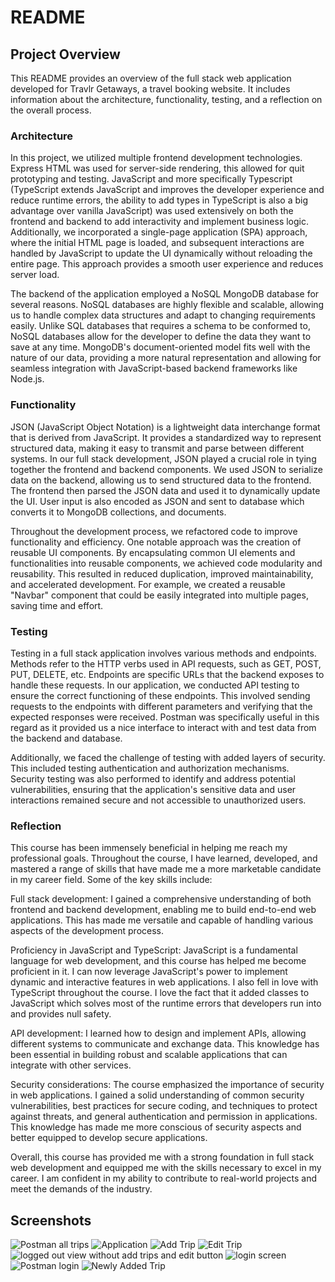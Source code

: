 # README

## Project Overview

This README provides an overview of the full stack web application developed for Travlr Getaways, a travel booking website. It includes information about the architecture, functionality, testing, and a reflection on the overall process.

### Architecture

In this project, we utilized multiple frontend development technologies. Express HTML was used for server-side rendering, this allowed for quit prototyping and testing. JavaScript and more specifically Typescript (TypeScript extends JavaScript and improves the developer experience and reduce runtime errors, the ability to add types in TypeScript is also a big advantage over vanilla JavaScript) was used extensively on both the frontend and backend to add interactivity and implement business logic. Additionally, we incorporated a single-page application (SPA) approach, where the initial HTML page is loaded, and subsequent interactions are handled by JavaScript to update the UI dynamically without reloading the entire page. This approach provides a smooth user experience and reduces server load.

The backend of the application employed a NoSQL MongoDB database for several reasons. NoSQL databases are highly flexible and scalable, allowing us to handle complex data structures and adapt to changing requirements easily. Unlike SQL databases that requires a schema to be conformed to, NoSQL databases allow for the developer to define the data they want to save at any time. MongoDB's document-oriented model fits well with the nature of our data, providing a more natural representation and allowing for seamless integration with JavaScript-based backend frameworks like Node.js.

### Functionality

JSON (JavaScript Object Notation) is a lightweight data interchange format that is derived from JavaScript. It provides a standardized way to represent structured data, making it easy to transmit and parse between different systems. In our full stack development, JSON played a crucial role in tying together the frontend and backend components. We used JSON to serialize data on the backend, allowing us to send structured data to the frontend. The frontend then parsed the JSON data and used it to dynamically update the UI. User input is also encoded as JSON and sent to database which converts it to MongoDB collections, and documents.

Throughout the development process, we refactored code to improve functionality and efficiency. One notable approach was the creation of reusable UI components. By encapsulating common UI elements and functionalities into reusable components, we achieved code modularity and reusability. This resulted in reduced duplication, improved maintainability, and accelerated development. For example, we created a reusable "Navbar" component that could be easily integrated into multiple pages, saving time and effort.

### Testing

Testing in a full stack application involves various methods and endpoints. Methods refer to the HTTP verbs used in API requests, such as GET, POST, PUT, DELETE, etc. Endpoints are specific URLs that the backend exposes to handle these requests. In our application, we conducted API testing to ensure the correct functioning of these endpoints. This involved sending requests to the endpoints with different parameters and verifying that the expected responses were received. Postman was specifically useful in this regard as it provided us a nice interface to interact with and test data from the backend and database.

Additionally, we faced the challenge of testing with added layers of security. This included testing authentication and authorization mechanisms. Security testing was also performed to identify and address potential vulnerabilities, ensuring that the application's sensitive data and user interactions remained secure and not accessible to unauthorized users.

### Reflection

This course has been immensely beneficial in helping me reach my professional goals. Throughout the course, I have learned, developed, and mastered a range of skills that have made me a more marketable candidate in my career field. Some of the key skills include:

Full stack development: I gained a comprehensive understanding of both frontend and backend development, enabling me to build end-to-end web applications. This has made me versatile and capable of handling various aspects of the development process.

Proficiency in JavaScript and TypeScript: JavaScript is a fundamental language for web development, and this course has helped me become proficient in it. I can now leverage JavaScript's power to implement dynamic and interactive features in web applications. I also fell in love with TypeScript throughout the course. I love the fact that it added classes to JavaScript which solves most of the runtime errors that developers run into and provides null safety.

API development: I learned how to design and implement APIs, allowing different systems to communicate and exchange data. This knowledge has been essential in building robust and scalable applications that can integrate with other services.

Security considerations: The course emphasized the importance of security in web applications. I gained a solid understanding of common security vulnerabilities, best practices for secure coding, and techniques to protect against threats, and general authentication and permission in applications. This knowledge has made me more conscious of security aspects and better equipped to develop secure applications.

Overall, this course has provided me with a strong foundation in full stack web development and equipped me with the skills necessary to excel in my career. I am confident in my ability to contribute to real-world projects and meet the demands of the industry.

## Screenshots

![Postman all trips](screenshots/postman_api_all_trips.PNG)
![Application](screenshots/travlr_module3_running_travel_page.PNG)
![ Add Trip](screenshots/Add_Trip.PNG)
![Edit Trip](screenshots/Edit_Trip.PNG)
![logged out view without add trips and edit button](screenshots/logged_out_view_without_add_trips_and_edit_button.PNG.PNG)
![login screen](screenshots/login_screen.PNG)
![Postman login](screenshots/postman_user_login_testing.PNG)
![Newly Added Trip](screenshots/newly_added_trip.PNG)
